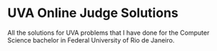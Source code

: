 # UVA Online Judge Solutions

All the solutions for UVA problems that I have done for the Computer Science bachelor in Federal University of Rio de Janeiro.
